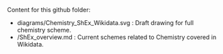Content for this github folder:
- diagrams/Chemistry_ShEx_Wikidata.svg : Draft drawing for full chemistry scheme.
- /ShEx_overview.md : Current schemes related to Chemistry covered in Wikidata.
